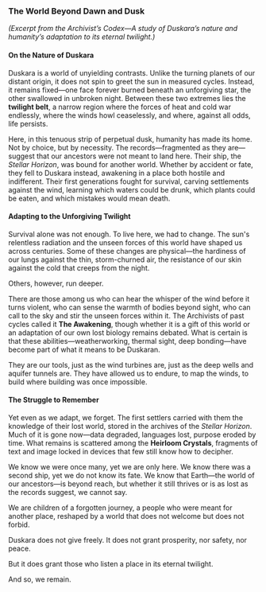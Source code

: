 ### **The World Beyond Dawn and Dusk**  
*(Excerpt from the Archivist’s Codex—A study of Duskara’s nature and humanity’s adaptation to its eternal twilight.)*  

#### **On the Nature of Duskara**  
Duskara is a world of unyielding contrasts. Unlike the turning planets of our distant origin, it does not spin to greet the sun in measured cycles. Instead, it remains fixed—one face forever burned beneath an unforgiving star, the other swallowed in unbroken night. Between these two extremes lies the **twilight belt**, a narrow region where the forces of heat and cold war endlessly, where the winds howl ceaselessly, and where, against all odds, life persists.  

Here, in this tenuous strip of perpetual dusk, humanity has made its home. Not by choice, but by necessity. The records—fragmented as they are—suggest that our ancestors were not meant to land here. Their ship, the *Stellar Horizon*, was bound for another world. Whether by accident or fate, they fell to Duskara instead, awakening in a place both hostile and indifferent. Their first generations fought for survival, carving settlements against the wind, learning which waters could be drunk, which plants could be eaten, and which mistakes would mean death.  

#### **Adapting to the Unforgiving Twilight**  
Survival alone was not enough. To live here, we had to change. The sun's relentless radiation and the unseen forces of this world have shaped us across centuries. Some of these changes are physical—the hardiness of our lungs against the thin, storm-churned air, the resistance of our skin against the cold that creeps from the night.  

Others, however, run deeper.  

There are those among us who can hear the whisper of the wind before it turns violent, who can sense the warmth of bodies beyond sight, who can call to the sky and stir the unseen forces within it. The Archivists of past cycles called it **The Awakening**, though whether it is a gift of this world or an adaptation of our own lost biology remains debated. What is certain is that these abilities—weatherworking, thermal sight, deep bonding—have become part of what it means to be Duskaran.  

They are our tools, just as the wind turbines are, just as the deep wells and aquifer tunnels are. They have allowed us to endure, to map the winds, to build where building was once impossible.  

#### **The Struggle to Remember**  
Yet even as we adapt, we forget. The first settlers carried with them the knowledge of their lost world, stored in the archives of the *Stellar Horizon*. Much of it is gone now—data degraded, languages lost, purpose eroded by time. What remains is scattered among the **Heirloom Crystals**, fragments of text and image locked in devices that few still know how to decipher.  

We know we were once many, yet we are only here. We know there was a second ship, yet we do not know its fate. We know that Earth—the world of our ancestors—is beyond reach, but whether it still thrives or is as lost as the records suggest, we cannot say.  

We are children of a forgotten journey, a people who were meant for another place, reshaped by a world that does not welcome but does not forbid.  

Duskara does not give freely. It does not grant prosperity, nor safety, nor peace.  

But it does grant those who listen a place in its eternal twilight.  

And so, we remain.

